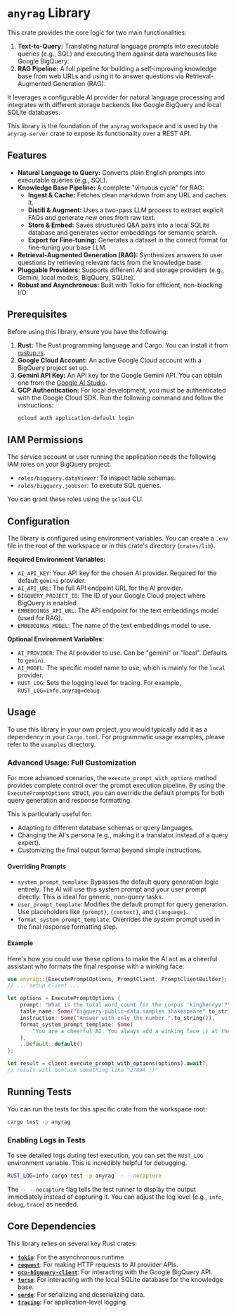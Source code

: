 # `anyrag` Library

This crate provides the core logic for two main functionalities:
1.  **Text-to-Query:** Translating natural language prompts into executable queries (e.g., SQL) and executing them against data warehouses like Google BigQuery.
2.  **RAG Pipeline:** A full pipeline for building a self-improving knowledge base from web URLs and using it to answer questions via Retrieval-Augmented Generation (RAG).

It leverages a configurable AI provider for natural language processing and integrates with different storage backends like Google BigQuery and local SQLite databases.

This library is the foundation of the `anyrag` workspace and is used by the `anyrag-server` crate to expose its functionality over a REST API.

## Features

*   **Natural Language to Query:** Converts plain English prompts into executable queries (e.g., SQL).
*   **Knowledge Base Pipeline:** A complete "virtuous cycle" for RAG:
    *   **Ingest & Cache:** Fetches clean markdown from any URL and caches it.
    *   **Distill & Augment:** Uses a two-pass LLM process to extract explicit FAQs and generate new ones from raw text.
    *   **Store & Embed:** Saves structured Q&A pairs into a local SQLite database and generates vector embeddings for semantic search.
    *   **Export for Fine-tuning:** Generates a dataset in the correct format for fine-tuning your base LLM.
*   **Retrieval-Augmented Generation (RAG):** Synthesizes answers to user questions by retrieving relevant facts from the knowledge base.
*   **Pluggable Providers:** Supports different AI and storage providers (e.g., Gemini, local models, BigQuery, SQLite).
*   **Robust and Asynchronous:** Built with Tokio for efficient, non-blocking I/O.

## Prerequisites

Before using this library, ensure you have the following:

1.  **Rust:** The Rust programming language and Cargo. You can install it from [rustup.rs](https://rustup.rs/).
2.  **Google Cloud Account:** An active Google Cloud account with a BigQuery project set up.
3.  **Gemini API Key:** An API key for the Google Gemini API. You can obtain one from the [Google AI Studio](https://aistudio.google.com/app/apikey).
4.  **GCP Authentication:** For local development, you must be authenticated with the Google Cloud SDK. Run the following command and follow the instructions:
    ```sh
    gcloud auth application-default login
    ```

## IAM Permissions

The service account or user running the application needs the following IAM roles on your BigQuery project:

*   `roles/bigquery.dataViewer`: To inspect table schemas.
*   `roles/bigquery.jobUser`: To execute SQL queries.

You can grant these roles using the `gcloud` CLI.

## Configuration

The library is configured using environment variables. You can create a `.env` file in the root of the workspace or in this crate's directory (`crates/lib`).

**Required Environment Variables:**

*   `AI_API_KEY`: Your API key for the chosen AI provider. Required for the default `gemini` provider.
*   `AI_API_URL`: The full API endpoint URL for the AI provider.
*   `BIGQUERY_PROJECT_ID`: The ID of your Google Cloud project where BigQuery is enabled.
*   `EMBEDDINGS_API_URL`: The API endpoint for the text embeddings model (used for RAG).
*   `EMBEDDINGS_MODEL`: The name of the text embeddings model to use.

**Optional Environment Variables:**

*   `AI_PROVIDER`: The AI provider to use. Can be "gemini" or "local". Defaults to `gemini`.
*   `AI_MODEL`: The specific model name to use, which is mainly for the `local` provider.
*   `RUST_LOG`: Sets the logging level for tracing. For example, `RUST_LOG=info,anyrag=debug`.

## Usage

To use this library in your own project, you would typically add it as a dependency in your `Cargo.toml`. For programmatic usage examples, please refer to the `examples` directory.

### Advanced Usage: Full Customization

For more advanced scenarios, the `execute_prompt_with_options` method provides complete control over the prompt execution pipeline. By using the `ExecutePromptOptions` struct, you can override the default prompts for both query generation and response formatting.

This is particularly useful for:
*   Adapting to different database schemas or query languages.
*   Changing the AI's persona (e.g., making it a translator instead of a query expert).
*   Customizing the final output format beyond simple instructions.

#### Overriding Prompts

-   `system_prompt_template`: Bypasses the default query generation logic entirely. The AI will use this system prompt and your user prompt directly. This is ideal for generic, non-query tasks.
-   `user_prompt_template`: Modifies the default prompt for query generation. Use placeholders like `{prompt}`, `{context}`, and `{language}`.
-   `format_system_prompt_template`: Overrides the system prompt used in the final response formatting step.

#### Example

Here's how you could use these options to make the AI act as a cheerful assistant who formats the final response with a winking face:

```/dev/null/example.rs
use anyrag::{ExecutePromptOptions, PromptClient, PromptClientBuilder};
// ... setup client ...

let options = ExecutePromptOptions {
    prompt: "What is the total word_count for the corpus 'kinghenryv'?".to_string(),
    table_name: Some("bigquery-public-data.samples.shakespeare".to_string()),
    instruction: Some("Answer with only the number.".to_string()),
    format_system_prompt_template: Some(
        "You are a cheerful AI. You always add a winking face ;) at the end.".to_string(),
    ),
    ..Default::default()
};

let result = client.execute_prompt_with_options(options).await?;
// result will contain something like "27894 ;)"
```

## Running Tests

You can run the tests for this specific crate from the workspace root:

```sh
cargo test -p anyrag
```

### Enabling Logs in Tests

To see detailed logs during test execution, you can set the `RUST_LOG` environment variable. This is incredibly helpful for debugging.

```sh
RUST_LOG=info cargo test -p anyrag -- --nocapture
```

The `-- --nocapture` flag tells the test runner to display the output immediately instead of capturing it. You can adjust the log level (e.g., `info`, `debug`, `trace`) as needed.

## Core Dependencies

This library relies on several key Rust crates:

*   [**`tokio`**](https://crates.io/crates/tokio): For the asynchronous runtime.
*   [**`reqwest`**](https://crates.io/crates/reqwest): For making HTTP requests to AI provider APIs.
*   [**`gcp-bigquery-client`**](https://crates.io/crates/gcp-bigquery-client): For interacting with the Google BigQuery API.
*   [**`turso`**](https://crates.io/crates/turso): For interacting with the local SQLite database for the knowledge base.
*   [**`serde`**](https://crates.io/crates/serde): For serializing and deserializing data.
*   [**`tracing`**](https://crates.io/crates/tracing): For application-level logging.